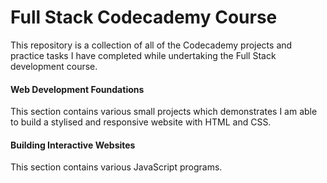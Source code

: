 # Full Stack Codecademy Course
This repository is a collection of all of the Codecademy projects and practice tasks I have completed while undertaking the Full Stack development course.
#### Web Development Foundations
This section contains various small projects which demonstrates I am able to build a stylised and responsive website with HTML and CSS.
#### Building Interactive Websites
This section contains various JavaScript programs.
